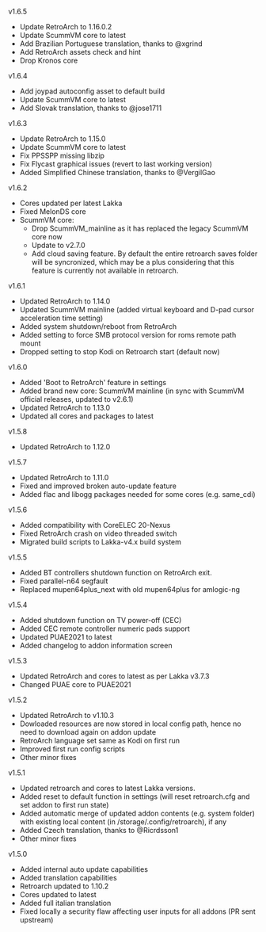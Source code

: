 v1.6.5
 - Update RetroArch to 1.16.0.2
 - Update ScummVM core to latest
 - Add Brazilian Portuguese translation, thanks to @xgrind
 - Add RetroArch assets check and hint
 - Drop Kronos core

v1.6.4
 - Add joypad autoconfig asset to default build
 - Update ScummVM core to latest
 - Add Slovak translation, thanks to @jose1711

v1.6.3
 - Update RetroArch to 1.15.0
 - Update ScummVM core to latest
 - Fix PPSSPP missing libzip
 - Fix Flycast graphical issues (revert to last working version)
 - Added Simplified Chinese translation, thanks to @VergilGao 

v1.6.2
 - Cores updated per latest Lakka
 - Fixed MelonDS core
 - ScummVM core:
   * Drop ScummVM_mainline as it has replaced the legacy ScummVM core now
   * Update to v2.7.0
   * Add cloud saving feature. By default the entire retroarch saves folder will be syncronized, which may be a plus considering that this feature is currently not available in retroarch.

v1.6.1
 - Updated RetroArch to 1.14.0
 - Updated ScummVM mainline (added virtual keyboard and D-pad cursor acceleration time setting)
 - Added system shutdown/reboot from RetroArch
 - Added setting to force SMB protocol version for roms remote path mount
 - Dropped setting to stop Kodi on Retroarch start (default now)

v1.6.0
 - Added 'Boot to RetroArch' feature in settings
 - Added brand new core: ScummVM mainline (in sync with ScummVM official releases, updated to v2.6.1)
 - Updated RetroArch to 1.13.0
 - Updated all cores and packages to latest

v1.5.8
 - Updated RetroArch to 1.12.0

v1.5.7
 - Updated RetroArch to 1.11.0
 - Fixed and improved broken auto-update feature
 - Added flac and libogg packages needed for some cores (e.g. same_cdi)

v1.5.6
 - Added compatibility with CoreELEC 20-Nexus
 - Fixed RetroArch crash on video threaded switch
 - Migrated build scripts to Lakka-v4.x build system

v1.5.5
 - Added BT controllers shutdown function on RetroArch exit.
 - Fixed parallel-n64 segfault
 - Replaced mupen64plus_next with old mupen64plus for amlogic-ng

v1.5.4
 - Added shutdown function on TV power-off (CEC)
 - Added CEC remote controller numeric pads support 
 - Updated PUAE2021 to latest
 - Added changelog to addon information screen

v1.5.3
 - Updated RetroArch and cores to latest as per Lakka v3.7.3
 - Changed PUAE core to PUAE2021

v1.5.2
 - Updated RetroArch to v1.10.3
 - Dowloaded resources are now stored in local config path, hence no need to download again on addon update
 - RetroArch language set same as Kodi on first run
 - Improved first run config scripts
 - Other minor fixes

v1.5.1
 - Updated retroarch and cores to latest Lakka versions.
 - Added reset to default function in settings (will reset retroarch.cfg and set addon to first run state)
 - Added automatic merge of updated addon contents (e.g. system folder) with existing local content (in /storage/.config/retroarch), if any
 - Added Czech translation, thanks to @Ricrdsson1
 - Other minor fixes

v1.5.0
 - Added internal auto update capabilities
 - Added translation capabilities
 - Retroarch updated to 1.10.2
 - Cores updated to latest
 - Added full italian translation
 - Fixed locally a security flaw affecting user inputs for all addons (PR sent upstream)
